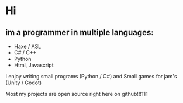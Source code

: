 # Hi
## im a programmer in multiple languages:

- Haxe / ASL
- C# / C++
- Python
- Html, Javascript

I enjoy writing small programs (Python / C#) and Small games for jam's (Unity / Godot) 

Most my projects are open source right here on github!!!111
